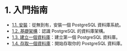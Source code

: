 # 1. 入門指南

* [1.1. 安裝](installation.md)：從無到有，安裝一個 PostgreSQL 資料庫系統。
* [1.2. 基礎架構](architectural-fundamentals.md)：認識 PostgreSQL 的資料庫架構。
* [1.3. 建立一個資料庫](creating-a-database.md)：建立第一個 PostgreSQL 資料庫。
* [1.4. 存取一個資料庫](accessing-a-database.md)：開始存取你的 PostgreSQL 資料庫。


